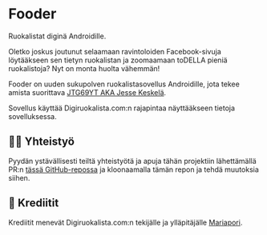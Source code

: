 #  Fooder
Ruokalistat diginä Androidille.

Oletko joskus joutunut selaamaan ravintoloiden Facebook-sivuja löytääkseen sen tietyn ruokalistan ja zoomaamaan toDELLA pieniä ruokalistoja? Nyt on monta huolta vähemmän!

Fooder on uuden sukupolven ruokalistasovellus Androidille, jota tekee amista suorittava [JTG69YT AKA Jesse Keskelä](https://github.com/JTG69YT).

Sovellus käyttää Digiruokalista.com:n rajapintaa näyttääkseen tietoja sovelluksessa.

## 👨‍💻 Yhteistyö
Pyydän ystävällisesti teiltä yhteistyötä ja apuja tähän projektiin lähettämällä PR:n [tässä GitHub-repossa](https://github.com/JTG69YT/Fooder-Android/pulls) ja kloonaamalla tämän repon ja tehdä muutoksia siihen.

## 🙏 Krediitit
Krediitit menevät Digiruokalista.com:n tekijälle ja ylläpitäjälle [Mariapori](https://github.com/Mariapori).